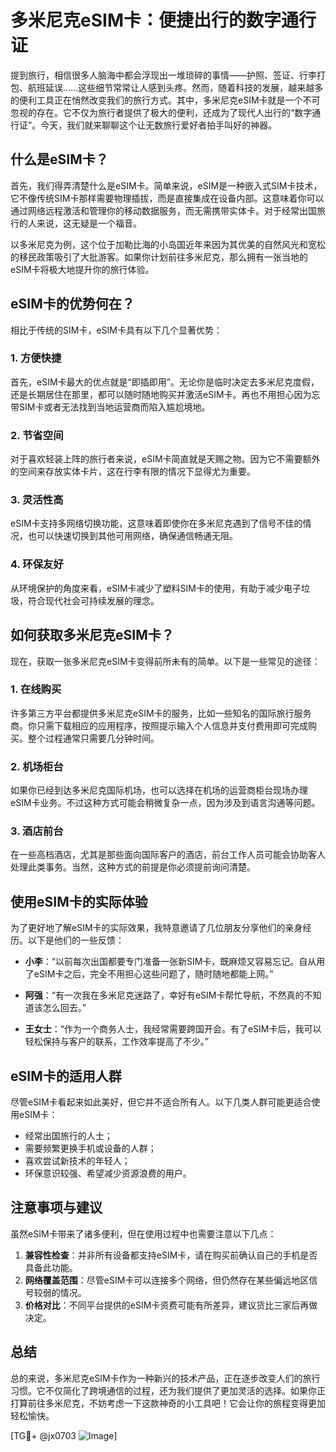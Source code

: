 # 多米尼克eSIM卡：便捷出行的数字通行证

提到旅行，相信很多人脑海中都会浮现出一堆琐碎的事情——护照、签证、行李打包、航班延误……这些细节常常让人感到头疼。然而，随着科技的发展，越来越多的便利工具正在悄然改变我们的旅行方式。其中，多米尼克eSIM卡就是一个不可忽视的存在。它不仅为旅行者提供了极大的便利，还成为了现代人出行的“数字通行证”。今天，我们就来聊聊这个让无数旅行爱好者拍手叫好的神器。

## 什么是eSIM卡？

首先，我们得弄清楚什么是eSIM卡。简单来说，eSIM是一种嵌入式SIM卡技术，它不像传统SIM卡那样需要物理插拔，而是直接集成在设备内部。这意味着你可以通过网络远程激活和管理你的移动数据服务，而无需携带实体卡。对于经常出国旅行的人来说，这无疑是一个福音。

以多米尼克为例，这个位于加勒比海的小岛国近年来因为其优美的自然风光和宽松的移民政策吸引了大批游客。如果你计划前往多米尼克，那么拥有一张当地的eSIM卡将极大地提升你的旅行体验。

## eSIM卡的优势何在？

相比于传统的SIM卡，eSIM卡具有以下几个显著优势：

### 1. **方便快捷**
   首先，eSIM卡最大的优点就是“即插即用”。无论你是临时决定去多米尼克度假，还是长期居住在那里，都可以随时随地购买并激活eSIM卡。再也不用担心因为忘带SIM卡或者无法找到当地运营商而陷入尴尬境地。

### 2. **节省空间**
   对于喜欢轻装上阵的旅行者来说，eSIM卡简直就是天赐之物。因为它不需要额外的空间来存放实体卡片，这在行李有限的情况下显得尤为重要。

### 3. **灵活性高**
   eSIM卡支持多网络切换功能，这意味着即使你在多米尼克遇到了信号不佳的情况，也可以快速切换到其他可用网络，确保通信畅通无阻。

### 4. **环保友好**
   从环境保护的角度来看，eSIM卡减少了塑料SIM卡的使用，有助于减少电子垃圾，符合现代社会可持续发展的理念。

## 如何获取多米尼克eSIM卡？

现在，获取一张多米尼克eSIM卡变得前所未有的简单。以下是一些常见的途径：

### 1. **在线购买**
   许多第三方平台都提供多米尼克eSIM卡的服务，比如一些知名的国际旅行服务商。你只需下载相应的应用程序，按照提示输入个人信息并支付费用即可完成购买。整个过程通常只需要几分钟时间。

### 2. **机场柜台**
   如果你已经到达多米尼克国际机场，也可以选择在机场的运营商柜台现场办理eSIM卡业务。不过这种方式可能会稍微复杂一点，因为涉及到语言沟通等问题。

### 3. **酒店前台**
   在一些高档酒店，尤其是那些面向国际客户的酒店，前台工作人员可能会协助客人处理此类事务。当然，这种方式的前提是你必须提前询问清楚。

## 使用eSIM卡的实际体验

为了更好地了解eSIM卡的实际效果，我特意邀请了几位朋友分享他们的亲身经历。以下是他们的一些反馈：

- **小李**：“以前每次出国都要专门准备一张新SIM卡，既麻烦又容易忘记。自从用了eSIM卡之后，完全不用担心这些问题了，随时随地都能上网。”
  
- **阿强**：“有一次我在多米尼克迷路了，幸好有eSIM卡帮忙导航，不然真的不知道该怎么回去。”

- **王女士**：“作为一个商务人士，我经常需要跨国开会。有了eSIM卡后，我可以轻松保持与客户的联系，工作效率提高了不少。”

## eSIM卡的适用人群

尽管eSIM卡看起来如此美好，但它并不适合所有人。以下几类人群可能更适合使用eSIM卡：

- 经常出国旅行的人士；
- 需要频繁更换手机或设备的人群；
- 喜欢尝试新技术的年轻人；
- 环保意识较强、希望减少资源浪费的用户。

## 注意事项与建议

虽然eSIM卡带来了诸多便利，但在使用过程中也需要注意以下几点：

1. **兼容性检查**：并非所有设备都支持eSIM卡，请在购买前确认自己的手机是否具备此功能。
2. **网络覆盖范围**：尽管eSIM卡可以连接多个网络，但仍然存在某些偏远地区信号较弱的情况。
3. **价格对比**：不同平台提供的eSIM卡资费可能有所差异，建议货比三家后再做决定。

## 总结

总的来说，多米尼克eSIM卡作为一种新兴的技术产品，正在逐步改变人们的旅行习惯。它不仅简化了跨境通信的过程，还为我们提供了更加灵活的选择。如果你正打算前往多米尼克，不妨考虑一下这款神奇的小工具吧！它会让你的旅程变得更加轻松愉快。

[TG💪+ @jx0703 ![Image](https://github.com/user-attachments/assets/dbca1d08-cadb-493c-b0ec-ad6f7a83f270)]